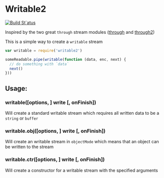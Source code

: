 # Writable2

[![Build St`atus](https://travis-ci.org/sonewman/writable2.svg?branch=master)](http://travis-ci.org/sonewman/writable2)

Inspired by the two great `through` stream modules ([through](https://github.com/dominictarr/through) and [through2](https://github.com/rvagg/through2))

This is a simple way to create a `writable` stream

```javascript
var writable = require('writable2')

someReadable.pipe(writable(function (data, enc, next) {
  // do something with `data`
  next()
}))

```

## Usage:

### writable([options, ] write [, onFinish])
Will create a standard writable stream which requires all written data to be a `string` or `buffer`

### writable.obj([options, ] write [, onFinish])
Will create an writable stream in `objectMode` which means that an object can be written to the stream

### writable.ctr([options, ] write [, onFinish])
Will create a constructor for a writable stream with the specified arguments

